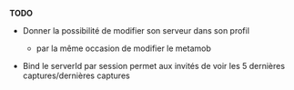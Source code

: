 **TODO**

* Donner la possibilité de modifier son serveur dans son profil
  * par la même occasion de modifier le metamob

* Bind le serverId par session
  permet aux invités de voir les 5 dernières captures/dernières captures
